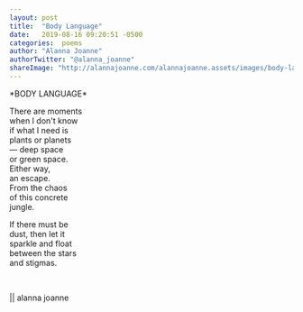 ```yaml
---
layout: post
title:  "Body Language"
date:   2019-08-16 09:20:51 -0500
categories:  poems
author: "Alanna Joanne" 
authorTwitter: "@alanna_joanne"
shareImage: "http://alannajoanne.com/alannajoanne.assets/images/body-language.jpg"
---
```


<div class="poem">
  <p>
*BODY LANGUAGE*
<br>
</p>

<P>
There are moments
<br>
when I don't know
<br>
if what I need is
<br>
plants or planets
<br>
— deep space
<br>
or green space.
<br>
Either way,
<br>
an escape.
<br>
From the chaos
<br>
of this concrete
<br>
jungle.
<p>


<p>
If there must be
<br>
dust, then let it
<br>
sparkle and float
<br>
between the stars
<br>
and stigmas.
</p>

<br>
<p>
|| alanna joanne
</p>
</div>
